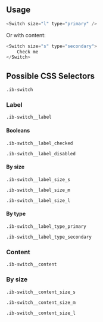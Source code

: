 ## Usage

```javascript
<Switch size="l" type="primary" />
```

Or with content:

```javascript
<Switch size="s" type="secondary">
    Check me
</Switch>
```

## Possible CSS Selectors

`.ib-switch`

### Label

`.ib-switch__label`

#### Booleans

`.ib-switch__label_checked`

`.ib-switch__label_disabled`

#### By size

`.ib-switch__label_size_s`

`.ib-switch__label_size_m`

`.ib-switch__label_size_l`

#### By type

`.ib-switch__label_type_primary`

`.ib-switch__label_type_secondary`

### Content

`.ib-switch__content`

### By size

`.ib-switch__content_size_s`

`.ib-switch__content_size_m`

`.ib-switch__content_size_l`
